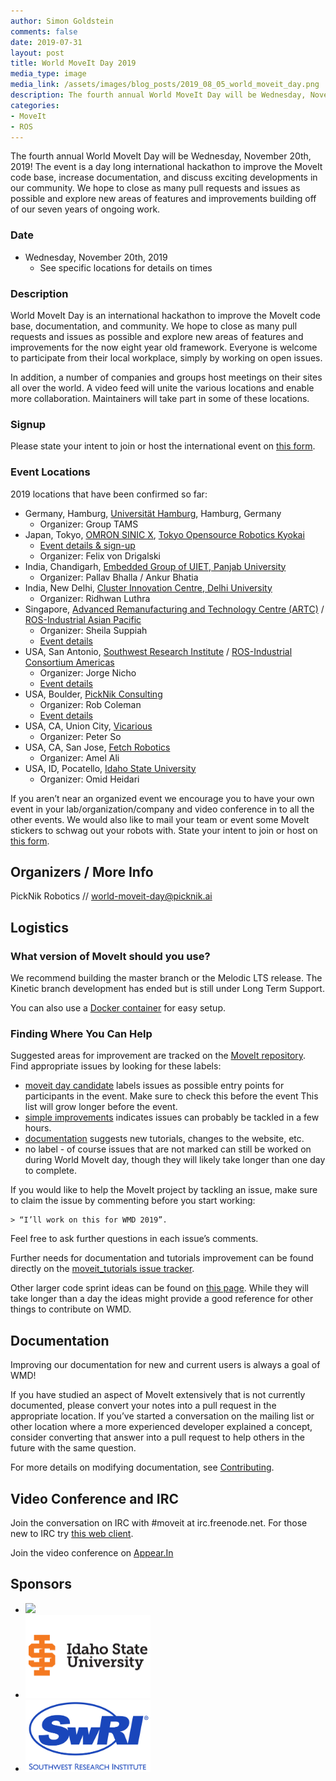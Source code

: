 ```yaml
---
author: Simon Goldstein
comments: false
date: 2019-07-31
layout: post
title: World MoveIt Day 2019
media_type: image
media_link: /assets/images/blog_posts/2019_08_05_world_moveit_day.png
description: The fourth annual World MoveIt Day will be Wednesday, November 20th, 2019!
categories:
- MoveIt
- ROS
---
```


The fourth annual World MoveIt Day will be Wednesday, November 20th, 2019! The event is a day long international hackathon to improve the MoveIt code base,
increase documentation, and discuss exciting developments in our community. We hope to close as many pull requests and issues as possible and explore new
areas of features and improvements building off of our seven years of ongoing work.

### Date

- Wednesday, November 20th, 2019
  - See specific locations for details on times

### Description

World MoveIt Day is an international hackathon to improve the MoveIt code base, documentation, and community. We hope to close as many pull requests and issues
as possible and explore new areas of features and improvements for the now eight year old framework. Everyone is welcome to participate from their local
workplace, simply by working on open issues.

In addition, a number of companies and groups host meetings on their sites all over the world. A video feed will unite the various locations and enable more
collaboration. Maintainers will take part in some of these locations.

### Signup

Please state your intent to join or host the international event on [this form](https://docs.google.com/forms/d/e/1FAIpQLSdVJo5Kic_VxnI67YiTdktO3VRWQc5wMnsFDO1tCwWa_t61cw/viewform).

### Event Locations

2019 locations that have been confirmed so far:

- Germany, Hamburg, [Universität Hamburg](https://www.uni-hamburg.de/en.html), Hamburg, Germany
  - Organizer: Group TAMS
- Japan, Tokyo, [OMRON SINIC X](https://www.omron.com/sinicx/), [Tokyo Opensource Robotics Kyokai](https://opensource-robotics.tokyo.jp/)
  - [Event details & sign-up](https://rosjp.connpass.com/event/149106/)
  - Organizer: Felix von Drigalski
- India, Chandigarh, [Embedded Group of UIET, Panjab University](http://uiet.puchd.ac.in/)
  - Organizer: Pallav Bhalla / Ankur Bhatia
- India, New Delhi, [Cluster Innovation Centre, Delhi University](https://ducic.ac.in/)
  - Organizer: Ridhwan Luthra
- Singapore, [Advanced Remanufacturing and Technology Centre (ARTC)](https://www.a-star.edu.sg/artc) / [ROS-Industrial Asian Pacific](https://rosindustrial.org/ric-apac/)
  - Organizer: Sheila Suppiah
  - [Event details](https://www.eventbrite.sg/e/world-moveit-day-2019-asia-pacific-tickets-70720999413)
- USA, San Antonio, [Southwest Research Institute](https://www.swri.org/) / [ROS-Industrial Consortium Americas](https://rosindustrial.org/ric-americas/)
  - Organizer: Jorge Nicho
  - [Event details](https://www.eventbrite.com/e/world-moveit-day-2019-san-antonio-tickets-72393064605)
- USA, Boulder, [PickNik Consulting](https://picknik.ai/)
  - Organizer: Rob Coleman
  - [Event details](https://www.eventbrite.com/e/world-moveit-day-2019-boulder-registration-74104704165?aff=ebdssbdestsearch)
- USA, CA, Union City, [Vicarious](https://www.vicarious.com/)
  - Organizer: Peter So
- USA, CA, San Jose, [Fetch Robotics](https://fetchrobotics.com/)
  - Organizer: Amel Ali
- USA, ID, Pocatello, [Idaho State University](https://www.isu.edu)
  - Organizer: Omid Heidari

If you aren’t near an organized event we encourage you to have your own event in your lab/organization/company and video conference in to all the other events.
We would also like to mail your team or event some MoveIt stickers to schwag out your robots with. State your intent to join or host on
[this form](https://docs.google.com/forms/d/e/1FAIpQLSdVJo5Kic_VxnI67YiTdktO3VRWQc5wMnsFDO1tCwWa_t61cw/viewform?usp=sf_link).

## Organizers / More Info

PickNik Robotics // world-moveit-day@picknik.ai

## Logistics

### What version of MoveIt should you use?

We recommend building the master branch or the Melodic LTS release. The Kinetic branch development has ended but is still under Long Term Support.

You can also use a [Docker container](https://moveit.ros.org/install/docker/) for easy setup.

### Finding Where You Can Help

Suggested areas for improvement are tracked on the [MoveIt repository](https://github.com/ros-planning/moveit/issues). Find appropriate issues by looking for these labels:

- [moveit day candidate](https://github.com/ros-planning/moveit/labels/moveit%20day%20candidate) labels issues as possible entry points for participants in the event.
  Make sure to check this before the event This list will grow longer before the event.
- [simple improvements](https://github.com/ros-planning/moveit/issues?q=is%3Aopen+-label%3Aassigned+label%3A%22simple+improvements%22) indicates issues can
  probably be tackled in a few hours.
- [documentation](https://github.com/ros-planning/moveit/issues?utf8=%E2%9C%93&q=is%3Aopen%20label%3Adocumentation%20-label%3Aassigned%20) suggests new tutorials,
  changes to the website, etc.
- no label - of course issues that are not marked can still be worked on during World MoveIt day, though they will likely take longer than one day to complete.

If you would like to help the MoveIt project by tackling an issue, make sure to claim the issue by commenting before you start working:

    > “I’ll work on this for WMD 2019”.

Feel free to ask further questions in each issue’s comments.

Further needs for documentation and tutorials improvement can be found directly on the [moveit_tutorials issue tracker](https://github.com/ros-planning/moveit_tutorials/issues).

Other larger code sprint ideas can be found on [this page](http://moveit.ros.org/documentation/contributing/future_projects/). While they will take longer than a day the
ideas might provide a good reference for other things to contribute on WMD.

## Documentation

Improving our documentation for new and current users is always a goal of WMD!

If you have studied an aspect of MoveIt extensively that is not currently documented, please convert your notes into a pull request in the appropriate location. If you’ve
started a conversation on the mailing list or other location where a more experienced developer explained a concept, consider converting that answer into a pull request
to help others in the future with the same question.

For more details on modifying documentation, see [Contributing](http://moveit.ros.org/documentation/contributing/).

## Video Conference and IRC

Join the conversation on IRC with #moveit at irc.freenode.net. For those new to IRC try [this web client](https://webchat.freenode.net/).

Join the video conference on [Appear.In](https://appear.in/world-moveit-day)

## Sponsors

- <img src="/assets/images/sponsors/picknik.png" width="200"/>
- <img src="/assets/images/sponsors/isu.png" width="200"/>
- <img src="/assets/images/sponsors/swri.jpg" width="200"/>

